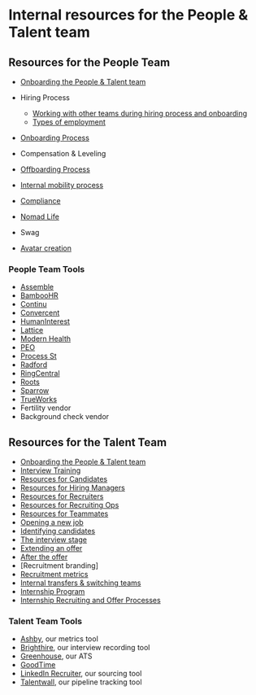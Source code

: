 # Internal resources for the People & Talent team

## Resources for the People Team
- [Onboarding the People & Talent team](onboarding/index.md)
- Hiring Process
    - [Working with other teams during hiring process and onboarding](people-ops/tools/working-with-other-teams.md)
    - [Types of employment](people-ops/tools/types-of-employment.md)

- [Onboarding Process](people-ops/tools/internal-onboarding.md)
- Compensation & Leveling
- [Offboarding Process](people-ops/tools/internal-offboarding.md)
- [Internal mobility process](people-ops/tools/internal-mobility.md)
- [Compliance](people-ops/tools/compliance.md)
- [Nomad Life](../../benefits-pay-perks/benefits-perks/nomad-life.md)
- Swag
- [Avatar creation](https://docs.google.com/document/d/1AMAGHqhzPvLxdqTgHws3NY4uQGz6-7B5RVcLhiprEYg/edit) 


### People Team Tools
- [Assemble](people-ops/tools/assemble.md)
- [BambooHR](people-ops/tools/bamboohr.md)
- [Continu](people-ops/tools/continu.md)
- [Convercent](people-ops/tools/convercent.md)
- [HumanInterest](people-ops/tools/humaninterest.md)
- [Lattice](people-ops/tools/lattice.md)
- [Modern Health](people-ops/tools/modern-health.md)
- [PEO](people-ops/tools/peo.md)
- [Process St](people-ops/tools/process-st.md)
- [Radford](people-ops/tools/radford.md)
- [RingCentral](people-ops/tools/ringcentral.md)
- [Roots](people-ops/tools/roots.md)
- [Sparrow](people-ops/tools/sparrow.md)
- [TrueWorks](people-ops/tools/trueworks.md)
- Fertility vendor
- Background check vendor 

## Resources for the Talent Team

- [Onboarding the People & Talent team](onboarding/index.md)
- [Interview Training](talent/tools/interview_training.md)
- [Resources for Candidates](resources_for_candidates.md)
- [Resources for Hiring Managers](resources_for_hiring_managers.md)
- [Resources for Recruiters](talent/tools/resources_for_recruiters.md)
- [Resources for Recruiting Ops](talent/tools/resources_for_recruiting_operations.md)
- [Resources for Teammates](talent/tools/resources_for_teammates.md)
- [Opening a new job](talent/process/opening_a_new_job.md)
- [Identifying candidates](talent/process/identifying_candidates.md)
- [The interview stage](talent/process/interview_process.md)
- [Extending an offer](talent/process/extending_an_offer.md)
- [After the offer](talent/process/after_the_offer.md)
- [Recruitment branding]
- [Recruitment metrics](talent/process/talent_metrics.md)
- [Internal transfers & switching teams](../../company-info-and-process/working-at-sourcegraph/switching-teams.md)
- [Internship Program](talent/internship/index.md)
- [Internship Recruiting and Offer Processes](talent/internship/internship-recruiting-and-offers.md)


### Talent Team Tools

- [Ashby](https://app.ashbyhq.com/access), our metrics tool
- [Brighthire](talent/tools/guide_to_using_brighthire.md), our interview recording tool
- [Greenhouse](talent/tools/guide_to_using_greenhouse.md), our ATS
- [GoodTime](talent/tools/guide_to_using_goodtime.md)
- [LinkedIn Recruiter](talent/process/linkedin.md), our sourcing tool
- [Talentwall](talent/tools/guide_to_using_talentwall.md), our pipeline tracking tool